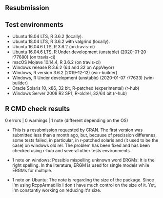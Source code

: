 ## Resubmission

## Test environments

* Ubuntu 18.04 LTS, R 3.6.2 (locally).
* Ubuntu 18.04 LTS, R 3.6.2 with valgrind (locally).
* Ubuntu 16.04.6 LTS, R 3.6.2 (on travis-ci)
* Ubuntu 16.04.6 LTS, R Under development (unstable) (2020-01-20 r77680) (on travis-ci)
* macOS Mojave 10.14.4, R 3.6.2 (on travis-ci)
* Windows release R 3.6.2 (64 and 32 on AppVeyor)
* Windows, R version 3.6.2 (2019-12-12) (win-builder)
* Windows, R Under development (unstable) (2020-01-07 r77633) (win-builder)
* Oracle Solaris 10, x86, 32 bit, R-patched (experimental) (r-hub)
* Windows Server 2008 R2 SP1, R-oldrel, 32/64 bit (r-hub)

## R CMD check results

0 errors | 0 warnings | 1 note (different depending on the OS)

* This is a resubmission requested by CRAN. The first version was submitted less
  than a month ago, but, because of precission differenes, some tests failed,
  in particular, in r-patched solaris and (it used to be the case) on windows
  old rel. The problem has been fixed and has been checked using r-hub and several
  other tests environments.

* 1 note on windows: Possible mispelling unknown word ERGMs: It is the right
  spelling. In the literature, ERGM is used for single models while ERGMs for
  multiple.

* 1 note on Ubuntu: The note is regarding the size of the package. Since I'm
  using RcppArmadillo I don't have much control on the size of it. Yet, I'm
  constantly working on reducing it's size.
  

